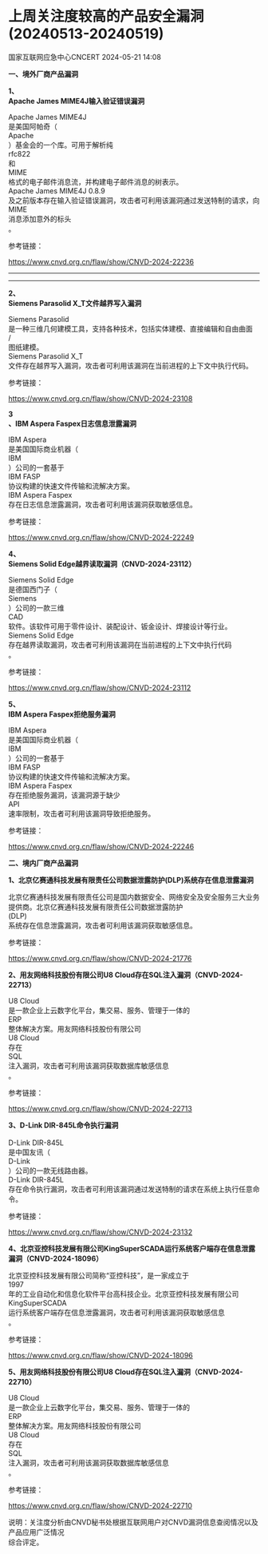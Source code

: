 #  上周关注度较高的产品安全漏洞(20240513-20240519)   
 国家互联网应急中心CNCERT   2024-05-21 14:08  
  
**一、境外厂商产品漏洞**  
  
**1、**  
**Apache James MIME4J输入验证错误漏洞**  
  
Apache James MIME4J  
是美国阿帕奇（  
Apache  
）基金会的一个库。可用于解析纯  
rfc822  
和  
MIME  
格式的电子邮件消息流，并构建电子邮件消息的树表示。  
Apache James MIME4J 0.8.9  
及之前版本存在输入验证错误漏洞，攻击者可利用该漏洞通过发送特制的请求，向  
MIME  
消息添加意外的标头  
。  
  
参考链接：  
  
https://www.cnvd.org.cn/flaw/show/CNVD-2024-22236  
  
****  
****  
**2、**  
**Siemens Parasolid X_T文件越界写入漏洞**  
  
Siemens Parasolid  
是一种三维几何建模工具，支持各种技术，包括实体建模、直接编辑和自由曲面  
/  
图纸建模。  
Siemens Parasolid X_T  
文件存在越界写入漏洞，攻击者可利用该漏洞在当前进程的上下文中执行代码。  
  
参考链接：  
  
https://www.cnvd.org.cn/flaw/show/CNVD-2024-23108  
  
**3**  
**、IBM Aspera Faspex日志信息泄露漏洞**  
  
IBM Aspera  
是美国国际商业机器（  
IBM  
）公司的一套基于  
IBM FASP  
协议构建的快速文件传输和流解决方案。  
IBM Aspera Faspex  
存在日志信息泄露漏洞，攻击者可利用该漏洞获取敏感信息。  
  
参考链接：  
  
https://www.cnvd.org.cn/flaw/show/CNVD-2024-22249  
  
**4、**  
**Siemens Solid Edge越界读取漏洞（CNVD-2024-23112）**  
  
Siemens Solid Edge  
是德国西门子（  
Siemens  
）公司的一款三维  
CAD  
软件。该软件可用于零件设计、装配设计、钣金设计、焊接设计等行业。  
Siemens Solid Edge  
存在越界读取漏洞，攻击者可利用该漏洞在当前进程的上下文中执行代码  
。  
  
参考链接：  
  
https://www.cnvd.org.cn/flaw/show/CNVD-2024-23112  
  
**5、**  
**IBM Aspera Faspex拒绝服务漏洞**  
  
IBM Aspera  
是美国国际商业机器（  
IBM  
）公司的一套基于  
IBM FASP  
协议构建的快速文件传输和流解决方案。  
IBM Aspera Faspex  
存在拒绝服务漏洞，该漏洞源于缺少  
API  
速率限制，攻击者可利用该漏洞导致拒绝服务。  
  
参考链接：  
  
  
https://www.cnvd.org.cn/flaw/show/CNVD-2024-22246  
  
**二、境内厂商产品漏洞**  
  
**1、北京亿赛通科技发展有限责任公司数据泄露防护(DLP)系统存在信息泄露漏洞**  
  
北京亿赛通科技发展有限责任公司是国内数据安全、网络安全及安全服务三大业务提供商。北京亿赛通科技发展有限责任公司数据泄露防护  
(DLP)  
系统存在信息泄露漏洞，攻击者可利用该漏洞获取敏感信息。  
  
参考链接：  
  
https://www.cnvd.org.cn/flaw/show/CNVD-2024-21776  
  
**2、用友网络科技股份有限公司U8 Cloud存在SQL注入漏洞（CNVD-2024-22713）**  
  
U8 Cloud  
是一款企业上云数字化平台，集交易、服务、管理于一体的  
ERP  
整体解决方案。用友网络科技股份有限公司  
U8 Cloud  
存在  
SQL  
注入漏洞，攻击者可利用该漏洞获取数据库敏感信息  
。  
  
参考链接：  
  
https://www.cnvd.org.cn/flaw/show/CNVD-2024-22713  
  
**3、D-Link DIR-845L命令执行漏洞**  
         
D-Link DIR-845L  
是中国友讯（  
D-Link  
）公司的一款无线路由器。  
D-Link DIR-845L  
存在命令执行漏洞，攻击者可利用该漏洞通过发送特制的请求在系统上执行任意命令。  
  
参考链接：  
  
https://www.cnvd.org.cn/flaw/show/CNVD-2024-23132  
  
**4、北京亚控科技发展有限公司KingSuperSCADA运行系统客户端存在信息泄露漏洞（CNVD-2024-18096）**  
  
北京亚控科技发展有限公司简称“亚控科技”，是一家成立于  
1997  
年的工业自动化和信息化软件平台高科技企业。北京亚控科技发展有限公司  
KingSuperSCADA  
运行系统客户端存在信息泄露漏洞，攻击者可利用该漏洞获取敏感信息  
。  
  
参考链接：  
  
https://www.cnvd.org.cn/flaw/show/CNVD-2024-18096  
  
**5、用友网络科技股份有限公司U8 Cloud存在SQL注入漏洞（CNVD-2024-22710）**  
  
U8 Cloud  
是一款企业上云数字化平台，集交易、服务、管理于一体的  
ERP  
整体解决方案。用友网络科技股份有限公司  
U8 Cloud  
存在  
SQL  
注入漏洞，攻击者可利用该漏洞获取数据库敏感信息  
。  
  
参考链接：  
  
https://www.cnvd.org.cn/flaw/show/CNVD-2024-22710  
  
  
说明：关注度分析由CNVD秘书处根据互联网用户对CNVD漏洞信息查阅情况以及产品应用广泛情况  
综合评定。  
  
  
